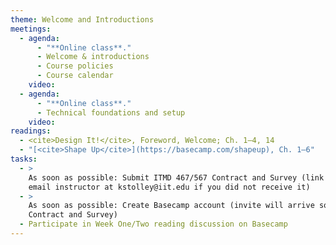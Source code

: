 ```yaml
---
theme: Welcome and Introductions
meetings:
  - agenda:
      - "**Online class**."
      - Welcome & introductions
      - Course policies
      - Course calendar
    video:
  - agenda:
      - "**Online class**."
      - Technical foundations and setup
    video:
readings:
  - <cite>Design It!</cite>, Foreword, Welcome; Ch. 1–4, 14
  - "[<cite>Shape Up</cite>](https://basecamp.com/shapeup), Ch. 1–6"
tasks:
  - >
    As soon as possible: Submit ITMD 467/567 Contract and Survey (link in your @hawk.iit.edu inbox;
    email instructor at kstolley@iit.edu if you did not receive it)
  - >
    As soon as possible: Create Basecamp account (invite will arrive sometime after you submit the
    Contract and Survey)
  - Participate in Week One/Two reading discussion on Basecamp
---
```

